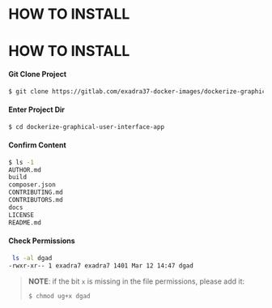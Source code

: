 # HOW TO INSTALL

# HOW TO INSTALL

#### Git Clone Project

```bash
$ git clone https://gitlab.com/exadra37-docker-images/dockerize-graphical-user-interface-app.git
```

#### Enter Project Dir

```bash
$ cd dockerize-graphical-user-interface-app
```

#### Confirm Content

```bash
$ ls -1
AUTHOR.md
build
composer.json
CONTRIBUTING.md
CONTRIBUTORS.md
docs
LICENSE
README.md
```

#### Check Permissions

```bash
 ls -al dgad
-rwxr-xr-- 1 exadra7 exadra7 1401 Mar 12 14:47 dgad
```

>**NOTE**: if the bit `x` is missing in the file permissions, please add it:
>
>```bash
>$ chmod ug+x dgad
>```

